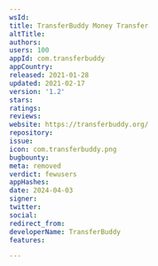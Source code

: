 ```yaml
---
wsId: 
title: TransferBuddy Money Transfer
altTitle: 
authors: 
users: 100
appId: com.transferbuddy
appCountry: 
released: 2021-01-28
updated: 2021-02-17
version: '1.2'
stars: 
ratings: 
reviews: 
website: https://transferbuddy.org/
repository: 
issue: 
icon: com.transferbuddy.png
bugbounty: 
meta: removed
verdict: fewusers
appHashes: 
date: 2024-04-03
signer: 
twitter: 
social: 
redirect_from: 
developerName: TransferBuddy
features: 

---
```


